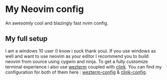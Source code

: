 # My Neovim config

An awesomly cool and blazingly fast nvim config.

## My full setup

I am a windows 10 user (I know i suck thank you).
If you use windows as well and want to use neovim as your editor I recommend you to build neovim from source using cygwin and ninja.
To get a fully customize terminal experience i also use [wezterm](https://github.com/wez/wezterm) coupled with [clink](https://github.com/chrisant996/clink).
You can find my configuration for both of them here : [wezterm-config](https://github.com/theCat69/wezterm-config) & [clink-config](https://github.com/theCat69/clink-config).


